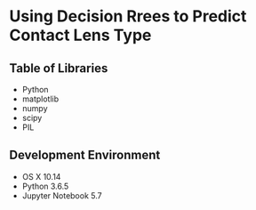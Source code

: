 # Using Decision Rrees to Predict Contact Lens Type
## Table of Libraries
- Python
- matplotlib
- numpy
- scipy
- PIL

## Development Environment
*  OS X 10.14
*  Python 3.6.5
*  Jupyter Notebook 5.7
